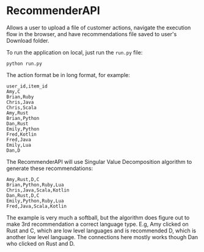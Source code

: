 # RecommenderAPI

Allows a user to upload a file of customer actions, navigate the execution flow in the browser, and have recommendations file saved to user's Download folder.

To run the application on local, just run the `run.py` file:

```
python run.py
```

The action format be in long format, for example:

```
user_id,item_id
Amy,C
Brian,Ruby
Chris,Java
Chris,Scala
Amy,Rust
Brian,Python
Dan,Rust
Emily,Python
Fred,Kotlin
Fred,Java
Emily,Lua
Dan,D
```

The RecommenderAPI will use Singular Value Decomposition algorithm to generate these recommendations:

```
Amy,Rust,D,C  
Brian,Python,Ruby,Lua
Chris,Java,Scala,Kotlin
Dan,Rust,D,C  
Emily,Python,Ruby,Lua
Fred,Java,Scala,Kotlin
```

The example is very much a softball, but the algorithm does figure out to make 3rd recommendation a correct language type. E.g, Amy clicked on Rust and C, which are low level languages and is recommended D, which is another low level language. The connections here mostly works though Dan who clicked on Rust and D. 